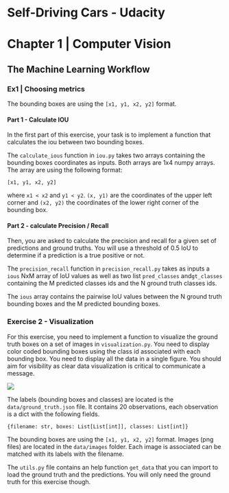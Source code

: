 # Self-Driving Cars - Udacity

# Chapter 1 | Computer Vision
## The Machine Learning Workflow 
### Ex1 | Choosing metrics

The bounding boxes are using the `[x1, y1, x2, y2]` format. 

#### Part 1 - Calculate IOU

In the first part of this exercise, your task is to implement a function that calculates the iou between
two bounding boxes.

The `calculate_ious` function in `iou.py` takes two arrays containing the bounding boxes coordinates
as inputs. Both arrays are 1x4 numpy arrays. The array are using the following format:
```
[x1, y1, x2, y2]
```
where `x1 < x2` and `y1 < y2`. `(x, y1)` are the coordinates of the upper left corner 
and `(x2, y2)` the coordinates of the lower right corner of the bounding box.


#### Part 2 - calculate Precision / Recall

Then, you are asked to calculate the precision and recall for a given set of predictions 
and ground truths. You will use a threshold of 0.5 IoU to determine if a prediction is 
a true positive or not.

The `precision_recall` function in `precision_recall.py` takes as inputs a `ious` NxM array of IoU values as well as 
two list `pred_classes` and`gt_classes` containing the M predicted classes ids and the N ground truth classes ids.

The `ious` array contains the pairwise IoU values between the N ground truth bounding boxes and the M 
predicted bounding boxes.

### Exercise 2 - Visualization

For this exercise, you need to implement a function to visualize the ground truth boxes
on a set of images in `visualization.py`. You need to display color coded bounding boxes using the class id associated
with each bounding box. You need to display all the data in a single figure.
You should aim for visibility as clear data visualization is critical to communicate a message.

![](ComputerVision/TheMachineLearningWorkflow/DataAcquistionAndVisualization/example.png 
)


The labels (bounding boxes and classes) are located is the `data/ground_truth.json` file. It contains 20 observations, each observation is a dict
with the following fields.

```
{filename: str, boxes: List[List[int]], classes: List[int]}
```
The bounding boxes are using the `[x1, y1, x2, y2]` format. Images (png files) are located in the `data/images` folder. Each image is associated can be matched with its labels with the filename. 

The `utils.py` file contains an help function `get_data` that you can import to load the ground truth and the predictions. You will only need the ground truth for 
this exercise though. 

